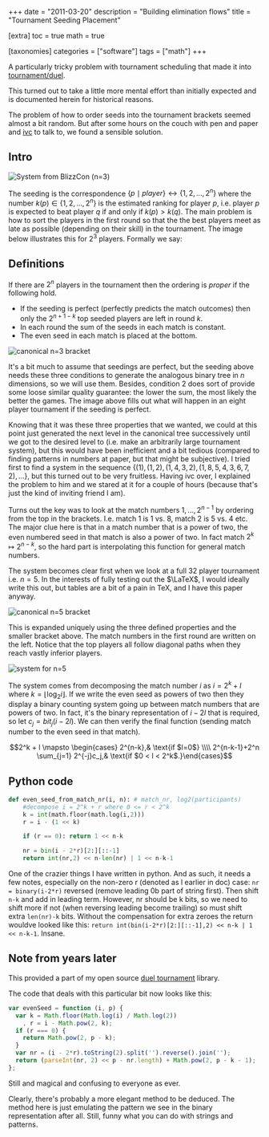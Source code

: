 +++
date = "2011-03-20"
description = "Building elimination flows"
title = "Tournament Seeding Placement"

[extra]
toc = true
math = true

[taxonomies]
categories = ["software"]
tags = ["math"]
+++


A particularly tricky problem with tournament scheduling that made it into [tournament/duel](https://github.com/clux/duel).

<!--more-->

This turned out to take a little more mental effort than initially expected and is documented herein for historical reasons.

The problem of how to order seeds into the tournament brackets seemed almost a bit random. But after some hours on the couch with pen and paper and [ivc](http://beta.ivc.no/blog/) to talk to, we found a sensible solution.


## Intro
![System from BlizzCon (n=3)](/imgs/seeding/blizzcon_single_duel_8p.jpg)

The seeding is the correspondence $\{p \mid player\} \leftrightarrow \{1,2,\ldots,2^n\}$ where the number $k(p)\in\{1,2,\ldots,2^n\}$ is the estimated ranking for player $p$, i.e. player $p$ is expected to beat player $q$ if and only if $k(p) > k(q)$. The main problem is how to sort the players in the first round so that the the best players meet as late as possible (depending on their skill) in the tournament. The image below illustrates this for $2^3$ players. Formally we say:

## Definitions
If there are $2^n$ players in the tournament then the ordering is _proper_ if the following hold.

* If the seeding is perfect (perfectly predicts the match outcomes) then only the $2^{n+1-k}$ top seeded players are left in round $k$.
* In each round the sum of the seeds in each match is constant.
*  The even seed in each match is placed at the bottom.

![canonical n=3 bracket](/imgs/seeding/bracket8.gif)

It's a bit much to assume that seedings are perfect, but the seeding above needs these three conditions to generate the analogous binary tree in $n$ dimensions, so we will use them. Besides, condition 2 does sort of provide some loose similar quality guarantee: the lower the sum, the most likely the better the games. The image above fills out what will happen in an eight player tournament if the seeding is perfect.

Knowing that it was these three properties that we wanted, we could at this point just generated the next level in the canonical tree successively until we got to the desired level to (i.e. make an arbitrarily large tournament system), but this would have been inefficient and a bit tedious (compared to finding patterns in numbers at paper, but that might be subjective). I tried first to find a system in the sequence $\{(1),(1,2),(1,4,3,2),(1,8,5,4,3,6,7,2),\ldots\}$, but this turned out to be very fruitless. Having ivc over, I explained the problem to him and we stared at it for a couple of hours (because that's just the kind of inviting friend I am).

Turns out the key was to look at the match numbers $1,\ldots,2^{n-1}$ by ordering from the top in the brackets. I.e. match 1 is 1 vs. 8, match 2 is 5 vs. 4 etc. The major clue here is that in a match number that is a power of two, the even numbered seed in that match is also a power of two. In fact match $2^k \mapsto 2^{n-k}$, so the hard part is interpolating this function for general match numbers.

The system becomes clear first when we look at a full 32 player tournament i.e. $n=5$. In the interests of fully testing out the $\LaTeX$, I would ideally write this out, but tables are a bit of a pain in TeX, and I have this paper anyway.

![canonical n=5 bracket](/imgs/seeding/32bracket.jpg)

This is expanded uniquely using the three defined properties and the smaller bracket above. The match numbers in the first round are written on the left. Notice that the top players all follow diagonal paths when they reach vastly inferior players.

![system for n=5](/imgs/seeding/16system.jpg)

The system comes from decomposing the match number $i$ as $i=2^k + l$ where $k = \lfloor \log_2{i} \rfloor$. If we write the even seed as powers of two then they display a binary counting system going up between match numbers that are powers of two. In fact, it's the binary representation of $i-2l$ that is required, so let $c_j = bit_j (i-2l)$. We can then verify the final function (sending match number to the even seed in that match).

$$2^k + l \mapsto \begin{cases} 2^{n-k},& \text{if $l=0$} \\\\ 2^{n-k-1}+2^n \sum_{j=1} 2^{-j}c_j,& \text{if $0 < l < 2^k$.}\end{cases}$$

## Python code

```python
def even_seed_from_match_nr(i, n): # match_nr, log2(participants)
    #decompose i = 2^k + r where 0 <= r < 2^k
    k = int(math.floor(math.log(i,2)))
    r = i - (1 << k)

    if (r == 0): return 1 << n-k

    nr = bin(i - 2*r)[2:][::-1]
    return int(nr,2) << n-len(nr) | 1 << n-k-1
```

One of the crazier things I have written in python. And as such, it needs a few notes, especially on the non-zero r (denoted as l earlier in doc) case: `nr = binary(i-2*r)` reversed (remove leading 0b part of string first). Then shift `n-k` and add in leading term. However, nr should be k bits, so we need to shift more if not (when reversing leading become trailing) so must shift extra `len(nr)-k` bits. Without the compensation for extra zeroes the return wouldve looked like this: `return int(bin(i-2*r)[2:][::-1],2) << n-k | 1 << n-k-1`. Insane.

## Note from years later
This provided a part of my open source [duel tournament](https://github.com/clux/duel) library.

The code that deals with this particular bit now looks like this:

```js
var evenSeed = function (i, p) {
  var k = Math.floor(Math.log(i) / Math.log(2))
    , r = i - Math.pow(2, k);
  if (r === 0) {
    return Math.pow(2, p - k);
  }
  var nr = (i - 2*r).toString(2).split('').reverse().join('');
  return (parseInt(nr, 2) << p - nr.length) + Math.pow(2, p - k - 1);
};
```

Still and magical and confusing to everyone as ever.

Clearly, there's probably a more elegant method to be deduced. The method here is just emulating the pattern we see in the binary representation after all. Still, funny what you can do with strings and patterns.
